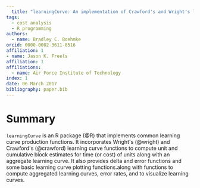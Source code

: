 ```yaml
---
  title: "learningCurve: An implementation of Crawford's and Wright's learning curve production functions"
tags:
  - cost analysis
  - R programming
authors:
  - name: Bradley C. Boehmke
orcid: 0000-0002-3611-8516
affiliation: 1
- name: Jason K. Freels
affiliation: 1
affiliations:
  - name: Air Force Institute of Technology
index: 1
date: 06 March 2017
bibliography: paper.bib
---
```

  
# Summary
  
`learningCurve` is an R package (@R) that implements common learning curve production functions. It incorporates Wright's (@wright) and Crawford's (@crawford) learning curve functions to compute unit and cumulative block estimates for time (or cost) of units along with an aggregate learning curve. It also provides delta and error functions and some basic learning curve plotting functions.along with functions to compute aggregated learning curves, error rates, and to visualize learning curves.
